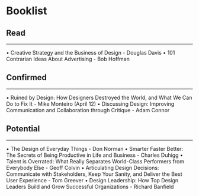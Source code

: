 # Booklist
## Read
- - - -
• Creative Strategy and the Business of Design - Douglas Davis
• 101 Contrarian Ideas About Advertising - Bob Hoffman

## Confirmed
- - - -
• Ruined by Design: How Designers Destroyed the World, and What We Can Do to Fix It - Mike Monteiro (April 12)
• Discussing Design: Improving Communication and Collaboration through Critique - Adam Connor

## Potential
- - - -
• The Design of Everyday Things - Don Norman
• Smarter Faster Better: The Secrets of Being Productive in Life and Business - Charles Duhigg
• Talent is Overrated: What Really Separates World-Class Performers from Everybody Else - Geoff Colvin
• Articulating Design Decisions: Communicate with Stakeholders, Keep Your Sanity, and Deliver the Best User Experience - Tom Greever
• Design Leadership: How Top Design Leaders Build and Grow Successful Organizations - Richard Banfield
